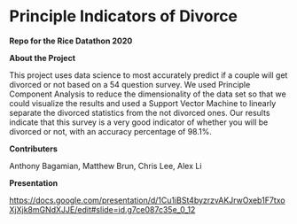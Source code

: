 # Principle Indicators of Divorce
**Repo for the Rice Datathon 2020**

**About the Project**

This project uses data science to most accurately predict if
a couple will get divorced or not based on a 54 question
survey. We used Principle Component Analysis to reduce 
the dimensionality of the data set so that we could visualize
the results and used a Support Vector Machine to linearly
separate the divorced statistics from the not divorced ones.
Our results indicate that this survey is a very good 
indicator of whether you will be divorced or not, with an
accuracy percentage of 98.1%.

**Contributers**

Anthony Bagamian, Matthew Brun, Chris Lee, Alex Li

**Presentation**

https://docs.google.com/presentation/d/1Cu1iBSt4byzrzvAKJrwOxeb1F7txoXjXjk8mGNdXJJE/edit#slide=id.g7ce087c35e_0_12
